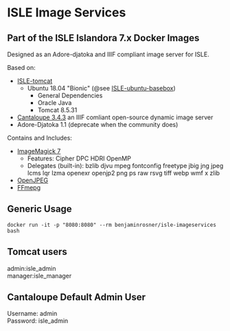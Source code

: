 # ISLE Image Services

## Part of the ISLE Islandora 7.x Docker Images
Designed as an Adore-djatoka and IIIF compliant image server for ISLE.

Based on:
  - [ISLE-tomcat](https://hub.docker.com/r/benjaminrosner/isle-tomcat/)
    - Ubuntu 18.04 "Bionic" (@see [ISLE-ubuntu-basebox](https://hub.docker.com/r/benjaminrosner/isle-ubuntu-basebox/))
      - General Dependencies
      - Oracle Java
      - Tomcat 8.5.31
  - [Cantaloupe 3.4.3](https://medusa-project.github.io/cantaloupe/) an IIIF comliant open-source dynamic image server
  - Adore-Djatoka 1.1 (deprecate when the community does)

Contains and Includes:
  - [ImageMagick 7](https://www.imagemagick.org/)
    - Features: Cipher DPC HDRI OpenMP 
    - Delegates (built-in): bzlib djvu mpeg fontconfig freetype jbig jng jpeg lcms lqr lzma openexr openjp2 png ps raw rsvg tiff webp wmf x zlib
  - [OpenJPEG](http://www.openjpeg.org/)
  - [FFmepg](https://www.ffmpeg.org/) 

## Generic Usage

```
docker run -it -p "8080:8080" --rm benjaminrosner/isle-imageservices bash
```

## Tomcat users

admin:isle_admin  
manager:isle_manager  

## Cantaloupe Default Admin User

Username: admin  
Password: isle_admin  